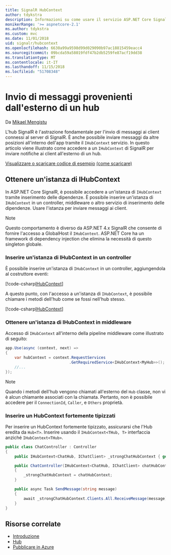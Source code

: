 ```yaml
---
title: SignalR HubContext
author: tdykstra
description: Informazioni su come usare il servizio ASP.NET Core SignalR HubContext per l'invio di notifiche ai client all'esterno di un hub.
monikerRange: '>= aspnetcore-2.1'
ms.author: tdykstra
ms.custom: mvc
ms.date: 11/01/2018
uid: signalr/hubcontext
ms.openlocfilehash: 6630a99a9598d99d029090b97ac18815459eacc4
ms.sourcegitcommit: 09bcda59a58019fdf47b2db5259fe87acf19dd38
ms.translationtype: MT
ms.contentlocale: it-IT
ms.lasthandoff: 11/15/2018
ms.locfileid: "51708348"
---
```

# <a name="send-messages-from-outside-a-hub"></a>Invio di messaggi provenienti dall'esterno di un hub

Da [Mikael Mengistu](https://twitter.com/MikaelM_12)

L'hub SignalR è l'astrazione fondamentale per l'invio di messaggi ai client connessi al server di SignalR. È anche possibile inviare messaggi da altre posizioni all'interno dell'app tramite il `IHubContext` servizio. In questo articolo viene illustrato come accedere a un `IHubContext` di SignalR per inviare notifiche ai client all'esterno di un hub.

[Visualizzare o scaricare codice di esempio](https://github.com/aspnet/Docs/tree/master/aspnetcore/signalr/hubcontext/sample/) [(come scaricare)](xref:index#how-to-download-a-sample)

## <a name="get-an-instance-of-ihubcontext"></a>Ottenere un'istanza di IHubContext

In ASP.NET Core SignalR, è possibile accedere a un'istanza di `IHubContext` tramite inserimento delle dipendenze. È possibile inserire un'istanza di `IHubContext` in un controller, middleware o altro servizio di inserimento delle dipendenze. Usare l'istanza per inviare messaggi ai client.

> [!NOTE]
> Questo comportamento è diverso da ASP.NET 4.x SignalR che consente di fornire l'accesso a GlobalHost il `IHubContext`. ASP.NET Core ha un framework di dependency injection che elimina la necessità di questo singleton globale.

### <a name="inject-an-instance-of-ihubcontext-in-a-controller"></a>Inserire un'istanza di IHubContext in un controller

È possibile inserire un'istanza di `IHubContext` in un controller, aggiungendola al costruttore eventi:

[!code-csharp[IHubContext](hubcontext/sample/Controllers/HomeController.cs?range=12-19,57)]

A questo punto, con l'accesso a un'istanza di `IHubContext`, è possibile chiamare i metodi dell'hub come se fossi nell'hub stesso.


[!code-csharp[IHubContext](hubcontext/sample/Controllers/HomeController.cs?range=21-25)]

### <a name="get-an-instance-of-ihubcontext-in-middleware"></a>Ottenere un'istanza di IHubContext in middleware

Accesso di `IHubContext` all'interno della pipeline middleware come illustrato di seguito:

```csharp
app.Use(async (context, next) =>
{
    var hubContext = context.RequestServices
                            .GetRequiredService<IHubContext<MyHub>>();
    //...
});
```

> [!NOTE]
> Quando i metodi dell'hub vengono chiamati all'esterno del `Hub` classe, non vi è alcun chiamante associati con la chiamata. Pertanto, non è possibile accedere per il `ConnectionId`, `Caller`, e `Others` proprietà.

### <a name="inject-a-strongly-typed-hubcontext"></a>Inserire un HubContext fortemente tipizzati

Per inserire un HubContext fortemente tipizzato, assicurarsi che l'Hub eredita da `Hub<T>`. Inserire usando il `IHubContext<THub, T>` interfaccia anziché `IHubContext<THub>`.

```csharp
public class ChatController : Controller
{
    public IHubContext<ChatHub, IChatClient> _strongChatHubContext { get; }

    public ChatController(IHubContext<ChatHub, IChatClient> chatHubContext)
    {
        _strongChatHubContext = chatHubContext;
    }

    public async Task SendMessage(string message)
    {
        await _strongChatHubContext.Clients.All.ReceiveMessage(message);
    }
}
```

## <a name="related-resources"></a>Risorse correlate

* [Introduzione](xref:tutorials/signalr)
* [Hub](xref:signalr/hubs)
* [Pubblicare in Azure](xref:signalr/publish-to-azure-web-app)
